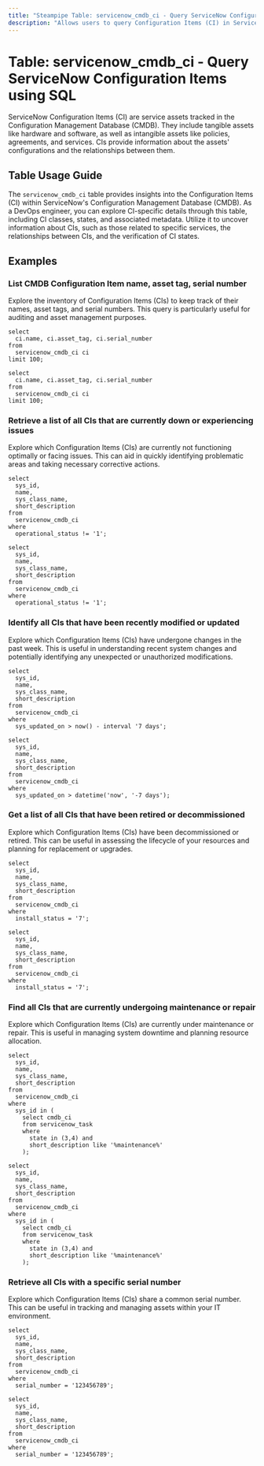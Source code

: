 ```yaml
---
title: "Steampipe Table: servicenow_cmdb_ci - Query ServiceNow Configuration Items using SQL"
description: "Allows users to query Configuration Items (CI) in ServiceNow, specifically the details of each CI, providing insights into the configuration management database (CMDB)."
---
```


# Table: servicenow_cmdb_ci - Query ServiceNow Configuration Items using SQL

ServiceNow Configuration Items (CI) are service assets tracked in the Configuration Management Database (CMDB). They include tangible assets like hardware and software, as well as intangible assets like policies, agreements, and services. CIs provide information about the assets' configurations and the relationships between them.

## Table Usage Guide

The `servicenow_cmdb_ci` table provides insights into the Configuration Items (CI) within ServiceNow's Configuration Management Database (CMDB). As a DevOps engineer, you can explore CI-specific details through this table, including CI classes, states, and associated metadata. Utilize it to uncover information about CIs, such as those related to specific services, the relationships between CIs, and the verification of CI states.

## Examples

### List CMDB Configuration Item name, asset tag, serial number
Explore the inventory of Configuration Items (CIs) to keep track of their names, asset tags, and serial numbers. This query is particularly useful for auditing and asset management purposes.

```sql+postgres
select
  ci.name, ci.asset_tag, ci.serial_number
from
  servicenow_cmdb_ci ci
limit 100;
```

```sql+sqlite
select
  ci.name, ci.asset_tag, ci.serial_number
from
  servicenow_cmdb_ci ci
limit 100;
```

### Retrieve a list of all CIs that are currently down or experiencing issues
Explore which Configuration Items (CIs) are currently not functioning optimally or facing issues. This can aid in quickly identifying problematic areas and taking necessary corrective actions.

```sql+postgres
select
  sys_id,
  name,
  sys_class_name,
  short_description
from
  servicenow_cmdb_ci
where
  operational_status != '1';
```

```sql+sqlite
select
  sys_id,
  name,
  sys_class_name,
  short_description
from
  servicenow_cmdb_ci
where
  operational_status != '1';
```

### Identify all CIs that have been recently modified or updated
Explore which Configuration Items (CIs) have undergone changes in the past week. This is useful in understanding recent system changes and potentially identifying any unexpected or unauthorized modifications.

```sql+postgres
select
  sys_id,
  name,
  sys_class_name,
  short_description
from
  servicenow_cmdb_ci
where
  sys_updated_on > now() - interval '7 days';
```

```sql+sqlite
select
  sys_id,
  name,
  sys_class_name,
  short_description
from
  servicenow_cmdb_ci
where
  sys_updated_on > datetime('now', '-7 days');
```

### Get a list of all CIs that have been retired or decommissioned
Explore which Configuration Items (CIs) have been decommissioned or retired. This can be useful in assessing the lifecycle of your resources and planning for replacement or upgrades.

```sql+postgres
select
  sys_id,
  name,
  sys_class_name,
  short_description
from
  servicenow_cmdb_ci
where
  install_status = '7';
```

```sql+sqlite
select
  sys_id,
  name,
  sys_class_name,
  short_description
from
  servicenow_cmdb_ci
where
  install_status = '7';
```

### Find all CIs that are currently undergoing maintenance or repair
Explore which Configuration Items (CIs) are currently under maintenance or repair. This is useful in managing system downtime and planning resource allocation.

```sql+postgres
select
  sys_id,
  name,
  sys_class_name,
  short_description
from
  servicenow_cmdb_ci
where
  sys_id in (
    select cmdb_ci
    from servicenow_task
    where
      state in (3,4) and
      short_description like '%maintenance%'
    );
```

```sql+sqlite
select
  sys_id,
  name,
  sys_class_name,
  short_description
from
  servicenow_cmdb_ci
where
  sys_id in (
    select cmdb_ci
    from servicenow_task
    where
      state in (3,4) and
      short_description like '%maintenance%'
    );
```

### Retrieve all CIs with a specific serial number
Explore which Configuration Items (CIs) share a common serial number. This can be useful in tracking and managing assets within your IT environment.

```sql+postgres
select
  sys_id,
  name,
  sys_class_name,
  short_description
from
  servicenow_cmdb_ci
where
  serial_number = '123456789';
```

```sql+sqlite
select
  sys_id,
  name,
  sys_class_name,
  short_description
from
  servicenow_cmdb_ci
where
  serial_number = '123456789';
```